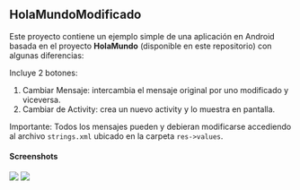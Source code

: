 HolaMundoModificado
-

Este proyecto contiene un ejemplo simple de una aplicación en Android basada en el proyecto **HolaMundo** (disponible en este repositorio) con algunas diferencias:

Incluye 2 botones:

1) Cambiar Mensaje: intercambia el mensaje original por uno modificado y viceversa.
2) Cambiar de Activity: crea un nuevo activity y lo muestra en pantalla.

Importante: Todos los mensajes pueden y debieran modificarse accediendo al archivo `strings.xml` ubicado en la carpeta `res->values`.

#### Screenshots

![](https://i.imgur.com/qHZt4Ui.png) 
![](https://i.imgur.com/C2zG0kq.png)

